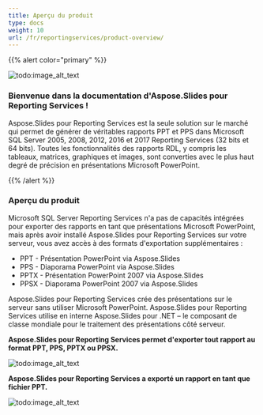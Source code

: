```yaml
---
title: Aperçu du produit
type: docs
weight: 10
url: /fr/reportingservices/product-overview/
---
```


{{% alert color="primary" %}} 

![todo:image_alt_text](product-overview_1.png)
### **Bienvenue dans la documentation d'Aspose.Slides pour Reporting Services !**
Aspose.Slides pour Reporting Services est la seule solution sur le marché qui permet de générer de véritables rapports PPT et PPS dans Microsoft SQL Server 2005, 2008, 2012, 2016 et 2017 Reporting Services (32 bits et 64 bits). Toutes les fonctionnalités des rapports RDL, y compris les tableaux, matrices, graphiques et images, sont converties avec le plus haut degré de précision en présentations Microsoft PowerPoint.

{{% /alert %}} 
### **Aperçu du produit**
Microsoft SQL Server Reporting Services n'a pas de capacités intégrées pour exporter des rapports en tant que présentations Microsoft PowerPoint, mais après avoir installé Aspose.Slides pour Reporting Services sur votre serveur, vous avez accès à des formats d'exportation supplémentaires :

- PPT - Présentation PowerPoint via Aspose.Slides
- PPS - Diaporama PowerPoint via Aspose.Slides
- PPTX - Présentation PowerPoint 2007 via Aspose.Slides
- PPSX - Diaporama PowerPoint 2007 via Aspose.Slides

Aspose.Slides pour Reporting Services crée des présentations sur le serveur sans utiliser Microsoft PowerPoint. Aspose.Slides pour Reporting Services utilise en interne Aspose.Slides pour .NET – le composant de classe mondiale pour le traitement des présentations côté serveur.

**Aspose.Slides pour Reporting Services permet d'exporter tout rapport au format PPT, PPS, PPTX ou PPSX.** 

![todo:image_alt_text](product-overview_2.png)

**Aspose.Slides pour Reporting Services a exporté un rapport en tant que fichier PPT.** 

![todo:image_alt_text](product-overview_3.png)